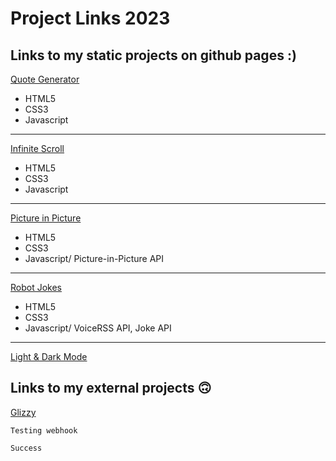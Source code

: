 # Project Links 2023
## Links to my static projects on github pages :)
[Quote Generator](https://cambodianjesuss.github.io/quote-generator/)
- HTML5
- CSS3
- Javascript
-----
[Infinite Scroll](https://cambodianjesuss.github.io/infinite-scroll/)
- HTML5
- CSS3
- Javascript
-----
[Picture in Picture](https://cambodianjesuss.github.io/picture-in-picture/)
- HTML5
- CSS3
- Javascript/ Picture-in-Picture API
-----
[Robot Jokes](https://cambodianjesuss.github.io/robot-jokes/)
- HTML5
- CSS3
- Javascript/ VoiceRSS API, Joke API
-----
[Light & Dark Mode](https://cambodianjesuss.github.io/light-dark-mode/)
## Links to my external projects 🙃

[Glizzy](https://stately-gaufre-22f5d3.netlify.app/)
```
Testing webhook
```
```
Success
```
